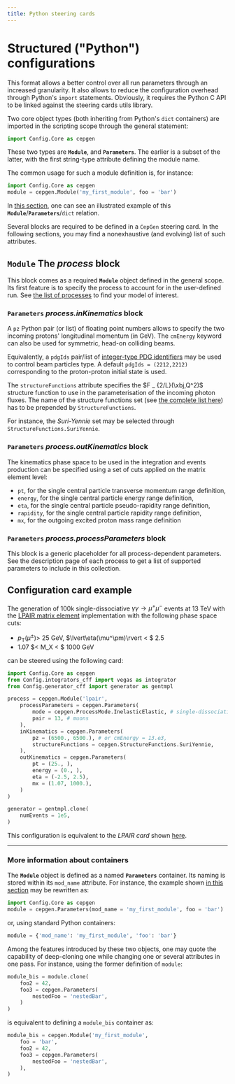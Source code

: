 ```yaml
---
title: Python steering cards
---
```


# Structured ("Python") configurations

This format allows a better control over all run parameters through an increased granularity.
It also allows to reduce the configuration overhead through Python's `import` statements.
Obviously, it requires the Python C API to be linked against the steering cards utils library.

Two core object types (both inheriting from Python's `dict` containers) are imported in the scripting scope through the general statement:

~~~ python
import Config.Core as cepgen
~~~

These two types are **`Module`**, and **`Parameters`**.
The earlier is a subset of the latter, with the first string-type attribute defining the module name.

The common usage for such a module definition is, for instance:

~~~ python
import Config.Core as cepgen
module = cepgen.Module('my_first_module', foo = 'bar')
~~~
In [this section](#more-information-about-containers), one can see an illustrated example of this **`Module`**/**`Parameters`**/`dict` relation.

Several blocks are required to be defined in a `CepGen` steering card.
In the following sections, you may find a nonexhaustive (and evolving) list of such attributes.

## `Module` The _process_ block

This block comes as a required **`Module`** object defined in the general scope.
Its first feature is to specify the process to account for in the user-defined run.
See [the list of processes](/processes) to find your model of interest.

### `Parameters` _process.inKinematics_ block

A `pz` Python pair (or list) of floating point numbers allows to specify the two incoming protons' longitudinal momentum (in GeV).
The `cmEnergy` keyword can also be used for symmetric, head-on colliding beams.

Equivalently, a `pdgIds` pair/list of [integer-type PDG identifiers](http://pdg.lbl.gov/2007/reviews/montecarlorpp.pdf) may be used to control beam particles type.
A default `pdgIds = (2212,2212)` corresponding to the proton-proton initial state is used.

The `structureFunctions` attribute specifies the $F _ {2/L}(\xbj,Q^2)$ structure function to use in the parameterisation of the incoming photon fluxes.
The name of the structure functions set (see [the complete list here](/structure-functions)) has to be prepended by `StructureFunctions`.

For instance, the _Suri-Yennie_ set may be selected through `StructureFunctions.SuriYennie`.

### `Parameters` _process.outKinematics_ block

The kinematics phase space to be used in the integration and events production can be specified using a set of cuts applied on the matrix element level:

- `pt`, for the single central particle transverse momentum range definition,
- `energy`, for the single central particle energy range definition,
- `eta`, for the single central particle pseudo-rapidity range definition,
- `rapidity`, for the single central particle rapidity range definition,
- `mx`, for the outgoing excited proton mass range definition

### `Parameters` _process.processParameters_ block

This block is a generic placeholder for all process-dependent parameters.
See the description page of each process to get a list of supported parameters to include in this collection.

## Configuration card example

The generation of 100k single-dissociative $\gamma\gamma\to\mu^+\mu^-$ events at 13 TeV with the [LPAIR matrix element](/processes/lpair) implementation with the following phase space cuts:

- $p _ \mathrm{T}(\mu^\pm)>$ 25 GeV, $\lvert\eta(\mu^\pm)\rvert < $ 2.5
- 1.07 $< M_X < $ 1000 GeV

can be steered using the following card:

~~~ python
import Config.Core as cepgen
from Config.integrators_cff import vegas as integrator
from Config.generator_cff import generator as gentmpl

process = cepgen.Module('lpair',
    processParameters = cepgen.Parameters(
        mode = cepgen.ProcessMode.InelasticElastic, # single-dissociation
        pair = 13, # muons
    ),
    inKinematics = cepgen.Parameters(
        pz = (6500., 6500.), # or cmEnergy = 13.e3,
        structureFunctions = cepgen.StructureFunctions.SuriYennie,
    ),
    outKinematics = cepgen.Parameters(
        pt = (25., ),
        energy = (0., ),
        eta = (-2.5, 2.5),
        mx = (1.07, 1000.),
    )
)

generator = gentmpl.clone(
    numEvents = 1e5,
)
~~~

This configuration is equivalent to the _LPAIR card_ shown [here](lpair#configuration-card-example).

-----------------------------------------------------------

### More information about containers

The **`Module`** object is defined as a named **`Parameters`** container.
Its naming is stored within its `mod_name` attribute.
For instance, the example shown [in this section](#structured-python-configurations) may be rewritten as:

~~~ python
import Config.Core as cepgen
module = cepgen.Parameters(mod_name = 'my_first_module', foo = 'bar')
~~~
or, using standard Python containers:
~~~ python
module = {'mod_name': 'my_first_module', 'foo': 'bar'}
~~~

Among the features introduced by these two objects, one may quote the capability of deep-cloning one while changing one or several attributes in one pass.
For instance, using the former definition of `module`:
~~~ python
module_bis = module.clone(
    foo2 = 42,
    foo3 = cepgen.Parameters(
        nestedFoo = 'nestedBar',
    )
)
~~~
is equivalent to defining a `module_bis` container as:
~~~ python
module_bis = cepgen.Module('my_first_module',
    foo = 'bar',
    foo2 = 42,
    foo3 = cepgen.Parameters(
        nestedFoo = 'nestedBar',
    ),
)
~~~

